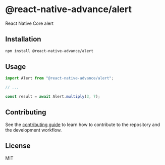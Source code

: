 # @react-native-advance/alert

React Native Core alert

## Installation

```sh
npm install @react-native-advance/alert
```

## Usage

```js
import Alert from "@react-native-advance/alert";

// ...

const result = await Alert.multiply(3, 7);
```

## Contributing

See the [contributing guide](CONTRIBUTING.md) to learn how to contribute to the repository and the development workflow.

## License

MIT
